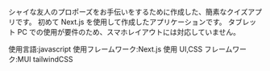 シャイな友人のプロポーズをお手伝いをするために作成した、簡素なクイズアプリです。
初めて Next.js を使用して作成したアプリケーションです。
タブレット PC での使用が要件のため、スマホレイアウトには対応していません。

使用言語:javascript
使用フレームワーク:Next.js
使用 UI,CSS フレームワーク:MUI tailwindCSS
